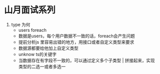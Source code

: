 # 山月面试系列

1. type 为何
    - users foreach
    - 数据是users，每个用户数据不一致的话，foreach会产生问题
    - 提前分析js 里容易出错的地方，用接口或者自定义类型来要求
    - 数据源都要给他加上自定义类型
    - unknow ts的关键字
    - 当数据存在有字段不一致的，可以通过定义多个子类型 | 拼接起来，实现类型的二选一或者多选一